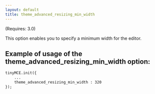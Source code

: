 ```yaml
---
layout: default
title: theme_advanced_resizing_min_width
---
```


(Requires: 3.0)

This option enables you to specify a minimum width for the editor.

## Example of usage of the theme_advanced_resizing_min_width option:

```html
tinyMCE.init({
	...
	theme_advanced_resizing_min_width : 320
});

```